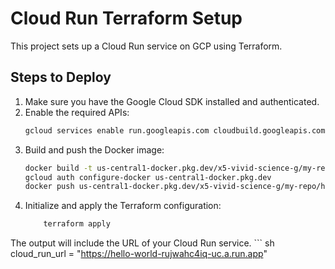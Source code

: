 # Cloud Run Terraform Setup

This project sets up a Cloud Run service on GCP using Terraform.

## Steps to Deploy

1. Make sure you have the Google Cloud SDK installed and authenticated.
2. Enable the required APIs:
   ```sh
   gcloud services enable run.googleapis.com cloudbuild.googleapis.com artifactregistry.googleapis.com
   ```
3. Build and push the Docker image:
    ```sh
    docker build -t us-central1-docker.pkg.dev/x5-vivid-science-g/my-repo/hello-world:latest .
    gcloud auth configure-docker us-central1-docker.pkg.dev
    docker push us-central1-docker.pkg.dev/x5-vivid-science-g/my-repo/hello-world:latest 
    ```
4. Initialize and apply the Terraform configuration:
    ``` sh terraform init
        terraform apply
    ```
The output will include the URL of your Cloud Run service. 
    ``` sh cloud_run_url = "https://hello-world-rujwahc4iq-uc.a.run.app"